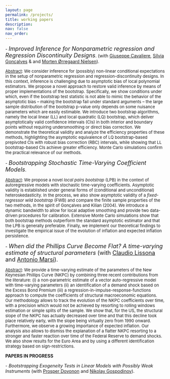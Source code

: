```yaml
---
layout: page
permalink: /projects/
title: working papers
description: 
nav: false
nav_order: 
---
```

<div class="projects">

<p>- <font size="+1"><em>Improved Inference for Nonparametric regression and Regression Discontinuity Designs</em></font>. (with <a href="https://giuseppecavaliere.wixsite.com/giuseppe">Giuseppe Cavaliere</a>, <a href="https://silvia-goncalves.research.mcgill.ca/">Sílvia Gonçalves</a>  & and <a href="https://sites.google.com/view/mortennielsen">Morten Ørregaard Nielsen</a>).

<p><font size="-1"><u>Abstract</u>: We consider inference for (possibly) non-linear conditional expectations in the setup of
nonparametric regression and regression-discontinuity designs. In this context, inference
is challenging due to asymptotic bias of local polynomial estimators. We propose a novel
approach to restore valid inference by means of proper implementations of the bootstrap.
Specifically, we show conditions under which, even if the bootstrap test statistic is not able
to mimic the behavior of the asymptotic bias – making the bootstrap fail under standard
arguments – the large sample distribution of the bootstrap p-value only depends on some
nuisance parameters which are easily estimable. We introduce two bootstrap algorithms,
namely the local linear (LL) and local quadratic (LQ) bootstrap, which deliver asymptotically
valid confidence intervals (CIs) in both interior and boundary points without requiring
undersmoothing or direct bias correction. We demonstrate the theoretical validity and
analyze the efficiency properties of these methods, highlighting the asymptotic equivalence
of LQ bootstrap-based prepivoted CIs with robust bias correction (RBC) intervals, while
showing that LL bootstrap-based CIs achieve greater efficiency. Monte Carlo simulations
confirm the practical relevance of our methods.</font>

<p>- <font size="+1"><em>Bootstrapping Stochastic Time-Varying Coefficient Models</em></font>. 


<p><font size="-1"><u>Abstract</u>: We propose a novel <em>local pairs bootstrap</em> (LPB) in the context of autoregressive models with stochastic time-varying coefficients. Asymptotic validity is established under general forms of (conditional and unconditional) heteroskedasticity. In the process, we also show asymptotic validity of a <em>fixed-regressor wild bootstrap</em> (FWB) and compare the finite sample properties of the  two methods, in the spirit of Gonçalves and Kilian (2004). We introduce a dynamic bandwidth to allow for local adaptive smoothing and provide two data-driven procedures for calibration. Extensive Monte Carlo simulations show that both bootstrap methods outperform the standard asymptotic estimator and that the LPB is generally preferable. Finally, we implement our theoretical findings to investigate the empirical issue of the evolution of inflation and expected inflation persistence.</font>

<p>- <font size="+1"><em>When did the Phillips Curve Become Flat? A time-varying estimate of structural parameters</em> (with <a href="https://www.unibo.it/sitoweb/claudio.lissona2/en">Claudio Lissona</a> and <a href="https://sites.google.com/view/antoniomarsi/home">Antonio Marsi</a>).</font>

<p><font size="-1"><u>Abstract</u>: We provide a time-varying estimate of the parameters of the New Keynesian Phillips Curve (NKPC) by combining three recent contributions from the literature: (i) a non-parametric estimate of a vector auto-regressive model with time-varying parameters (ii) an identification of a demand shock based on the Excess Bond Premium  (iii) a regression-in-impulse-response-functions approach to compute the coefficients of structural macroeconomic equations. Our methodology allows to track the evolution of the NKPC coefficients over time, with a precision which would not be achieved by resorting to rolling windows estimation or simple splits of the sample. We show that, for the US, the structural slope of the NKPC has actually decreased over time and that this decline took place relatively early, with the slope being virtually zero from 1990 onward. Furthermore, we observe a growing importance of expected inflation. Our analysis also allows to dismiss the explanation of a flatter NKPC resorting to a stronger and faster reaction over time of the Federal Reserve to demand shocks. We also show results for the Euro Area and by using a different identification strategy based on sign-restrictions.</font>


<p> <b>PAPERS IN PROGRESS</b>

 

 
<br>


<p>- <em>Bootstrapping Exogeneity Tests in Linear Models with Possibly Weak Instruments</em> (with <a href="https://sites.google.com/site/prosperdovonon/home">Prosper Dovonon</a>  and <a href="https://sites.google.com/site/gospodinovfed/nikolay-gospodinov-cv-and-research-contributions">Nikolay Gospodinov</a>).



